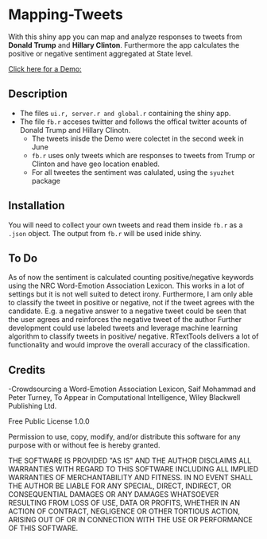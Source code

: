 # Mapping-Tweets 
With this shiny app you can map and analyze responses to tweets from **Donald Trump** and **Hillary Clinton**. Furthermore the app calculates the positive or negative sentiment aggregated at State level.

<a href="https://jonaskr.shinyapps.io/twitter_1/">Click here for a Demo:</a> 

## Description
- The files `ui.r, server.r and global.r` containing the shiny app. 
- The file `fb.r` acceses twitter and follows the offical twitter acounts of Donald Trump and Hillary Clinotn.
  - The tweets inisde the Demo were colectet in the second week in June 
  - `fb.r` uses only tweets which are responses to tweets from Trump or Clinton and have geo location enabled. 
  - For all tweetes the sentiment was calulated, using the `syuzhet` package
  

## Installation 
You will need to collect your own tweets and read them inside `fb.r` as a `.json` object. The output from `fb.r` will be used inide shiny.

## To Do
As of now the sentiment is calculated counting positive/negative keywords using the NRC Word-Emotion Association Lexicon. This works in a lot of settings but it is not well suited to detect irony. 
Furthermore, I am only able to classify the tweet in positive or negative, not if the tweet agrees with the candidate. E.g. a negative answer to a negative tweet could be seen that the user agrees and reinforces the negative tweet of the author
Further development could use labeled tweets and leverage machine learning algorithm to classify tweets in positive/ negative. RTextTools delivers a lot of functionality and would improve the overall accuracy of the classification. 


## Credits
-Crowdsourcing a Word-Emotion Association Lexicon, Saif Mohammad and Peter Turney, To Appear in Computational Intelligence, Wiley Blackwell Publishing Ltd.

Free Public License 1.0.0

Permission to use, copy, modify, and/or distribute this software for
any purpose with or without fee is hereby granted.

THE SOFTWARE IS PROVIDED "AS IS" AND THE AUTHOR DISCLAIMS ALL
WARRANTIES WITH REGARD TO THIS SOFTWARE INCLUDING ALL IMPLIED WARRANTIES
OF MERCHANTABILITY AND FITNESS. IN NO EVENT SHALL THE AUTHOR BE LIABLE
FOR ANY SPECIAL, DIRECT, INDIRECT, OR CONSEQUENTIAL DAMAGES OR ANY
DAMAGES WHATSOEVER RESULTING FROM LOSS OF USE, DATA OR PROFITS, WHETHER IN
AN ACTION OF CONTRACT, NEGLIGENCE OR OTHER TORTIOUS ACTION, ARISING OUT
OF OR IN CONNECTION WITH THE USE OR PERFORMANCE OF THIS SOFTWARE.
